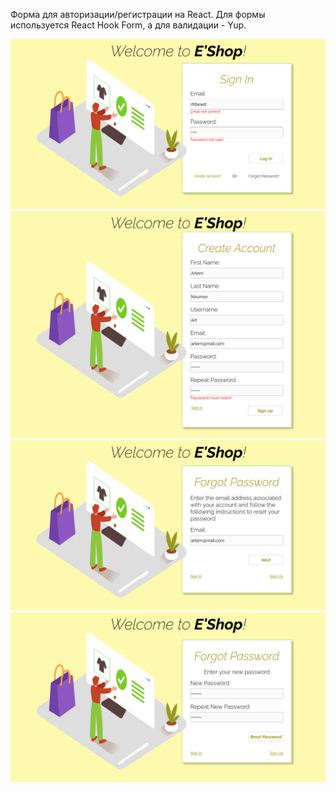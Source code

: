 Форма для авторизации/регистрации на React.
Для формы используется React Hook Form, а для валидации - Yup.

![EShopForm1](EShopForm1.png)
![EShopForm2](EShopForm2.png)
![EShopForm3](EShopForm3.png)
![EShopForm4](EShopForm4.png)
